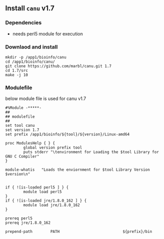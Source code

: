 ## Install `canu` v1.7


### Dependencies

* needs perl5 module for execution

### Downlaod and install

```
mkdir -p /app1/bioinfo/canu
cd /app1/bioinfo/canu/
git clone https://github.com/marbl/canu.git 1.7
cd 1.7/src
make -j 10

```

### Modulefile

below module file is used for canu v1.7

```
#%Module -*****-
##
## modulefile
##
set tool canu
set version 1.7
set prefix /app1/bioinfo/${tool}/${version}/Linux-amd64

proc ModulesHelp { } {
        global version prefix tool
        puts stderr "\tenvironment for Loading the $tool Library for GNU C Compiler"
}

module-whatis   "Loads the enviornment for $tool Library Version $version\n"


if { ![is-loaded perl5 ] } {
        module load perl5
}
if { ![is-loaded jre/1.8.0_162 ] } {
        module load jre/1.8.0_162
}

prereq perl5
prereq jre/1.8.0_162

prepend-path        PATH                            ${prefix}/bin

```
